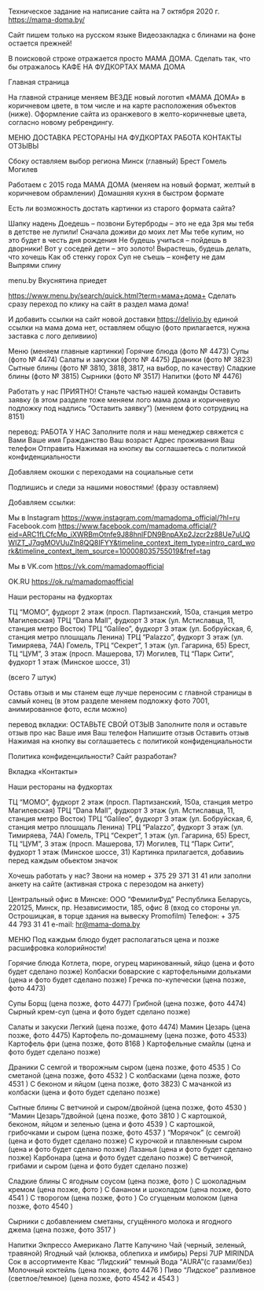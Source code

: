 Техническое задание на написание сайта на 7 октября 2020 г.
https://mama-doma.by/

Сайт пишем только на русском языке
Видеозакладка с блинами на фоне остается прежней!

В поисковой строке отражается просто МАМА ДОМА.
Сделать так, что бы отражалось КАФЕ НА ФУДКОРТАХ МАМА ДОМА

Главная страница

На главной странице меняем ВЕЗДЕ новый логотип «МАМА ДОМА» в коричневом цвете, в том числе и на карте расположения объектов (ниже). Оформление сайта из оранжевого в желто-коричневые цвета, согласно новому ребрендингу.

МЕНЮ
ДОСТАВКА
РЕСТОРАНЫ НА ФУДКОРТАХ
РАБОТА
КОНТАКТЫ
ОТЗЫВЫ

Сбоку оставляем выбор региона
Минск (главный)
Брест
Гомель
Могилев

Работаем с 2015 года
МАМА ДОМА (меняем на новый формат, желтый в коричневом обрамлении)
Домашняя кухня в быстром формате

Есть ли возможность достать картинки из старого формата сайта?

Шапку надень
Доедешь – позвони
Бутерброды – это не еда
Зря мы тебя в детстве не лупили!
Сначала доживи до моих лет
Мы тебе купим, но это будет в честь дня рождения
Не будешь учиться – пойдешь в дворники!
Вот у соседей дети – это золото!
Вырастешь, будешь делать, что хочешь
Как об стенку горох
Суп не съешь – конфету не дам
Выпрями спину

menu.by
Вкуснятина приедет

https://www.menu.by/search/quick.html?term=мама+дома+
Сделать сразу переход по клику на сайт в раздел мама дома!

И добавить ссылки на сайт новой доставки https://delivio.by
единой ссылки на мама дома нет, оставляем общую
(фото прилагается, нужна заставка с лого деливиио)

Меню (меняем главные картинки)
Горячие блюда (фото № 4473)
Супы (фото № 4474)
Салаты и закуски (фото № 4475)
Драники (фото № 3823)
Сытные блины (фото № 3810, 3818, 3817, на выбор, по качеству)
Сладкие блины (фото № 3815)
Сырники (фото № 3517)
Напитки (фото № 4476)

Работать у нас ПРИЯТНО!
Станьте частью нашей команды
Оставить заявку (в этом разделе тоже меняем лого мама дома и коричневую подложку под надпись “Оставить заявку”)
(меняем фото сотрудниц на 8151)

перевод:
РАБОТА У НАС
Заполните поля и наш менеджер свяжется с Вами
Ваше имя
Гражданство
Ваш возраст
Адрес проживания
Ваш телефон
Отправить
Нажимая на кнопку вы соглашаетесь с политикой конфиденциальности

Добавляем окошки с переходами на социальные сети

Подпишись и следи за нашими новостями!
(фразу оставляем)

Добавляем ссылки:

Мы в Instagram
https://www.instagram.com/mamadoma_official/?hl=ru
Facebook.com
https://www.facebook.com/mamadoma.official/?eid=ARC1fLCfcMp_iXWRBmOtnfe9J88hnlFDN9BnpAXp2Jzcr2z88Ue7uUQWIZT_J7qgMOVUuZln8QQ8IFYY&timeline_context_item_type=intro_card_work&timeline_context_item_source=100008035755019&fref=tag

Мы в VK.com
https://vk.com/mamadomaofficial

OK.RU
https://ok.ru/mamadomaofficial

Наши рестораны на фудкортах

ТЦ “МОМО”, фудкорт 2 этаж (просп. Партизанский, 150а, станция метро Магилевская)
ТРЦ “Dana Mall”, фудкорт 3 этаж (ул. Мстиславца, 11, станция метро Восток)
ТРЦ “Galileo”, фудкорт 3 этаж (ул. Бобруйская, 6, станция метро плошщаль Ленина)
ТРЦ “Palazzo”, фудкорт 3 этаж (ул. Тимиряева, 74А)
Гомель, ТРЦ “Секрет”, 1 этаж (ул. Гагарина, 65)
Брест, ТЦ “ЦУМ”, 3 этаж (просп. Машерова, 17)
Могилев, ТЦ “Парк Сити”, фудкорт 1 этаж (Минское шоссе, 31)

(всего 7 штук)

Оставь отзыв и мы станем еще лучше
переносим с главной страницы в самый конец
(в этом разделе меняем подложку фото 7001, анимированное фото, если можно)

перевод вкладки:
ОСТАВЬТЕ СВОЙ ОТЗЫВ
Заполните поля и оставьте отзыв про нас
Ваше имя
Ваш телефон
Напишите отзыв
Оставить отзыв
Нажимая на кнопку вы соглашаетесь с политикой конфиденциальности

Политика конфиденцильности?
Сайт разработан?

Вкладка «Контакты»

Наши рестораны на фудкортах

ТЦ “МОМО”, фудкорт 2 этаж (просп. Партизанский, 150а, станция метро Магилевская)
ТРЦ “Dana Mall”, фудкорт 3 этаж (ул. Мстиславца, 11, станция метро Восток)
ТРЦ “Galileo”, фудкорт 3 этаж (ул. Бобруйская, 6, станция метро плошщаль Ленина)
ТРЦ “Palazzo”, фудкорт 3 этаж (ул. Тимиряева, 74А)
Гомель, ТРЦ “Секрет”, 1 этаж (ул. Гагарина, 65)
Брест, ТЦ “ЦУМ”, 3 этаж (просп. Машерова, 17)
Могилев, ТЦ “Парк Сити”, фудкорт 1 этаж (Минское шоссе, 31)
Картинка прилагается, добавииь перед каждым обьектом значок

Хочешь работать у нас? Звони на номер + 375 29 371 31 41
или заполни анкету на сайте (активная строка с перезодом на анкету)

Центральный офис в Минске:
ООО “ФемилиФуд”
Республика Беларусь, 220125, Минск, пр. Независимости, 185, офис 8
(вход со стороны ул. Острошицкая, в торце здания на вывеску Promofilm)
Телефон: + 375 44 793 31 41
e-mail: hr@mama-doma.by

МЕНЮ
Под каждым блюдо будет располагаться цена и позже расшифровка колорийности!

Горячие блюда
Котлета, пюре, огурец маринованный, яйцо (цена и фото будет сделано позже)
Колбаски боварские с картофельными дольками (цена и фото будет сделано позже)
Гречка по-купечески (цена позже, фото 4473)

Супы
Борщ (цена позже, фото 4477)
Грибной (цена позже, фото 4474)
Сырный крем-суп (цена и фото будет сделано позже)

Салаты и закуски
Легкий (цена позже, фото 4474)
Мамин Цезарь (цена позже, фото 4475)
Картофель по-домашнему (цена позже, фото 4533)
Картофель фри (цена позже, фото 8168 )
Картофельные смайлы (цена и фото будет сделано позже)

Драники
С семгой и творожным сыром (цена позже, фото 4535 )
Со сметаной (цена позже, фото 4532 )
С колбасками (цена позже, фото 4531 )
С беконом и яйцом (цена позже, фото 3823)
С мачанкой из колбаски (цена и фото будет сделано позже)

Сытные блины
С ветчиной и сыром/двойной (цена позже, фото 4530 )
“Мамин Цезарь”/двойной (цена позже, фото 3810 )
С картошкой, беконом, яйцом и зеленью (цена и фото 4539 )
С картошкой, грибочками и сыром (цена позже, фото 4537 )
“Морячок” (с семгой) (цена и фото будет сделано позже)
С курочкой и плавленным сыром (цена и фото будет сделано позже)
Лазанья (цена и фото будет сделано позже)
Карбонара (цена и фото будет сделано позже)
С ветчиной, грибами и сыром (цена и фото будет сделано позже)

Сладкие блины
С ягодным соусом (цена позже, фото )
С шоколадным кремом (цена позже, фото )
С бананом и шоколадом (цена позже, фото 4541 )
С творогом (цена позже, фото )
Со сгущеным молоком (цена позже, фото 4540 )

Сырники
с добавлением сметаны, сгущённого молока и ягодного джема (цена позже, фото 3517 )

Напитки
Экпрессо
Американо
Латте
Капучино
Чай (черный, зеленый, травяной)
Ягодный чай (клюква, облепиха и имбирь)
Pepsi
7UP
MIRINDA
Сок в ассортименте
Квас “Лидский” темный
Вода “AURA”(с газами/без)
Молочный коктейль (цена позже, фото 4476 )
Пиво “Лидское” разливное (светлое/темное) (цена позже, фото 4542 и 4543 )
